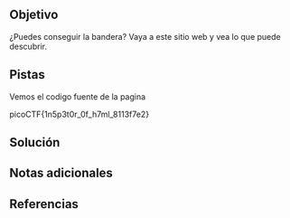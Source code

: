 ## Objetivo

¿Puedes conseguir la bandera? Vaya a este sitio web y vea lo que puede descubrir.
## Pistas

Vemos el codigo fuente de la pagina

picoCTF{1n5p3t0r_0f_h7ml_8113f7e2}
## Solución
## Notas adicionales
## Referencias
